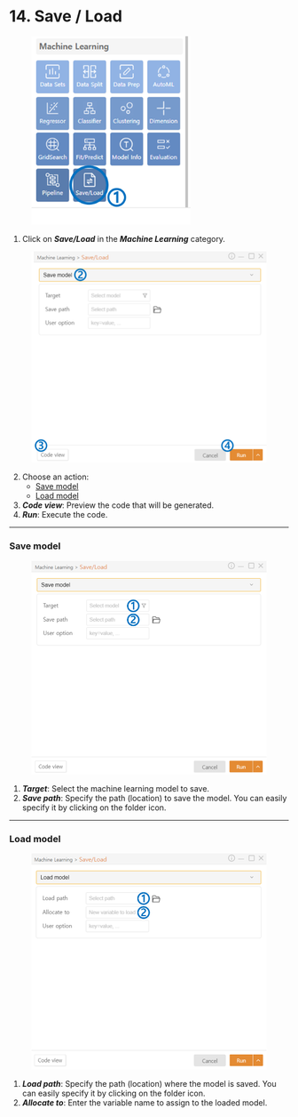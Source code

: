 # 14. Save / Load



<figure><img src="../.gitbook/assets/image (186).png" alt="" width="287"><figcaption></figcaption></figure>

1. Click on _**Save/Load**_ in the _**Machine Learning**_ category.



<figure><img src="../.gitbook/assets/image (187).png" alt="" width="563"><figcaption></figcaption></figure>

2. Choose an action:
   * [Save model](14.-save-load.md#save-model)
   * [Load model](14.-save-load.md#load-model)
3. _**Code view**_: Preview the code that will be generated.
4. _**Run**_: Execute the code.



***

### Save model



<figure><img src="../.gitbook/assets/image (188).png" alt="" width="563"><figcaption></figcaption></figure>

1. _**Target**_: Select the machine learning model to save.
2. _**Save path**_: Specify the path (location) to save the model. You can easily specify it by clicking on the folder icon.



***

### Load model



<figure><img src="../.gitbook/assets/image (189).png" alt="" width="563"><figcaption></figcaption></figure>

1. _**Load path**_: Specify the path (location) where the model is saved. You can easily specify it by clicking on the folder icon.
2. _**Allocate to**_: Enter the variable name to assign to the loaded model.


